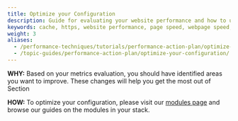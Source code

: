 ```yaml
---
title: Optimize your Configuration
description: Guide for evaluating your website performance and how to use Section to make improvements.
keywords: cache, https, website performance, page speed, webpage speed, website security, content delivery network, CDN
weight: 3
aliases:
  - /performance-techniques/tutorials/performance-action-plan/optimize-your-configuration/
  - /topic-guides/performance-action-plan/optimize-your-configuration/
---
```


**WHY:** Based on your metrics evaluation, you should have identified areas you want to improve. These changes will help you get the most out of Section

**HOW:** To optimize your configuration, please visit our [modules page](/docs/modules/) and browse our guides on the modules in your stack.
